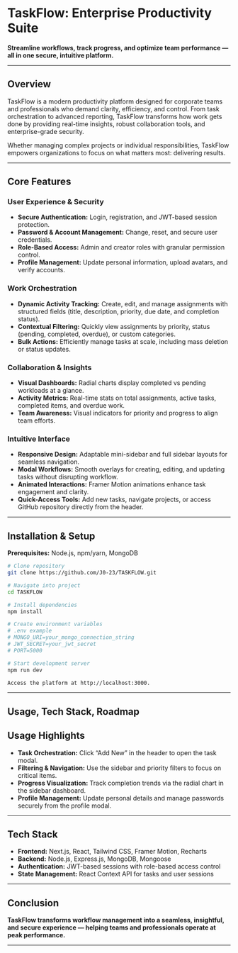 # TaskFlow: Enterprise Productivity Suite

**Streamline workflows, track progress, and optimize team performance — all in one secure, intuitive platform.**

---

## Overview

TaskFlow is a modern productivity platform designed for corporate teams and professionals who demand clarity, efficiency, and control. From task orchestration to advanced reporting, TaskFlow transforms how work gets done by providing real-time insights, robust collaboration tools, and enterprise-grade security.

Whether managing complex projects or individual responsibilities, TaskFlow empowers organizations to focus on what matters most: delivering results.

---

## Core Features

### User Experience & Security

- **Secure Authentication:** Login, registration, and JWT-based session protection.
- **Password & Account Management:** Change, reset, and secure user credentials.
- **Role-Based Access:** Admin and creator roles with granular permission control.
- **Profile Management:** Update personal information, upload avatars, and verify accounts.

### Work Orchestration

- **Dynamic Activity Tracking:** Create, edit, and manage assignments with structured fields (title, description, priority, due date, and completion status).
- **Contextual Filtering:** Quickly view assignments by priority, status (pending, completed, overdue), or custom categories.
- **Bulk Actions:** Efficiently manage tasks at scale, including mass deletion or status updates.

### Collaboration & Insights

- **Visual Dashboards:** Radial charts display completed vs pending workloads at a glance.
- **Activity Metrics:** Real-time stats on total assignments, active tasks, completed items, and overdue work.
- **Team Awareness:** Visual indicators for priority and progress to align team efforts.

### Intuitive Interface

- **Responsive Design:** Adaptable mini-sidebar and full sidebar layouts for seamless navigation.
- **Modal Workflows:** Smooth overlays for creating, editing, and updating tasks without disrupting workflow.
- **Animated Interactions:** Framer Motion animations enhance task engagement and clarity.
- **Quick-Access Tools:** Add new tasks, navigate projects, or access GitHub repository directly from the header.

---

## Installation & Setup

**Prerequisites:** Node.js, npm/yarn, MongoDB

```bash
# Clone repository
git clone https://github.com/J0-23/TASKFLOW.git

# Navigate into project
cd TASKFLOW

# Install dependencies
npm install

# Create environment variables
# .env example
# MONGO_URI=your_mongo_connection_string
# JWT_SECRET=your_jwt_secret
# PORT=5000

# Start development server
npm run dev

Access the platform at http://localhost:3000.
```

---

## **Usage, Tech Stack, Roadmap**

## Usage Highlights

- **Task Orchestration:** Click “Add New” in the header to open the task modal.
- **Filtering & Navigation:** Use the sidebar and priority filters to focus on critical items.
- **Progress Visualization:** Track completion trends via the radial chart in the sidebar dashboard.
- **Profile Management:** Update personal details and manage passwords securely from the profile modal.

---

## Tech Stack

- **Frontend:** Next.js, React, Tailwind CSS, Framer Motion, Recharts
- **Backend:** Node.js, Express.js, MongoDB, Mongoose
- **Authentication:** JWT-based sessions with role-based access control
- **State Management:** React Context API for tasks and user sessions

---

## Conclusion

**TaskFlow transforms workflow management into a seamless, insightful, and secure experience — helping teams and professionals operate at peak performance.**

---

